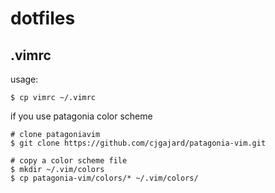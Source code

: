 # dotfiles

## .vimrc
usage:
```
$ cp vimrc ~/.vimrc
```

if you use patagonia color scheme
```
# clone patagoniavim
$ git clone https://github.com/cjgajard/patagonia-vim.git

# copy a color scheme file
$ mkdir ~/.vim/colors
$ cp patagonia-vim/colors/* ~/.vim/colors/
```


